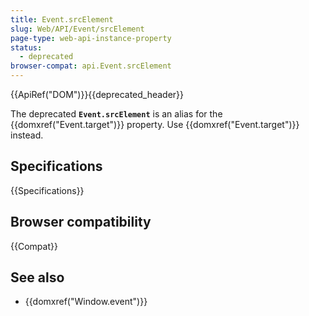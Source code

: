 ```yaml
---
title: Event.srcElement
slug: Web/API/Event/srcElement
page-type: web-api-instance-property
status:
  - deprecated
browser-compat: api.Event.srcElement
---
```


{{ApiRef("DOM")}}{{deprecated_header}}

The deprecated **`Event.srcElement`** is an alias for the {{domxref("Event.target")}} property. Use {{domxref("Event.target")}} instead.

## Specifications

{{Specifications}}

## Browser compatibility

{{Compat}}

## See also

- {{domxref("Window.event")}}
